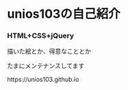 # unios103の自己紹介
### HTML+CSS+jQuery
<p>描いた絵とか、得意なこととか<p>
<p>たまにメンテナンスしてます</p>
https://unios103.github.io
